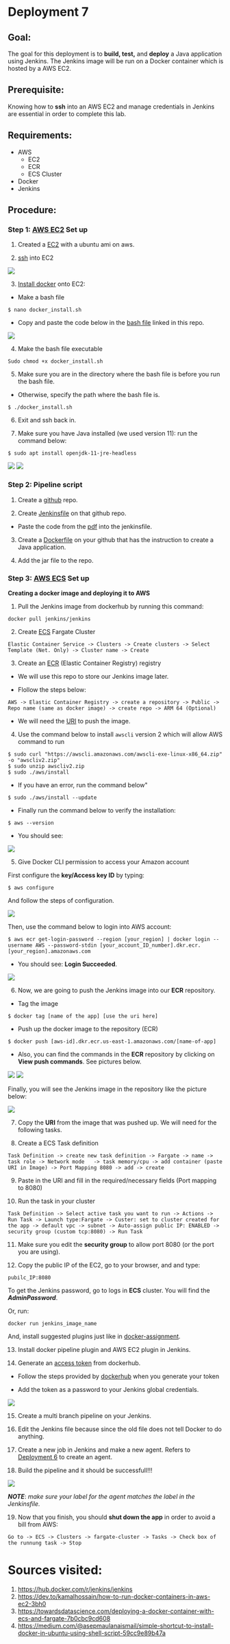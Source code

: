 # Deployment 7

## Goal:

The goal for this deployment is to **build, test,** and **deploy** a Java application using Jenkins. The Jenkins image will be run on a Docker container which is hosted by a AWS EC2.

## Prerequisite:

Knowing how to **ssh** into an AWS EC2 and manage credentials in Jenkins are essential in order to complete this lab. 

## Requirements:

* AWS
	* EC2
	* ECR
	* ECS Cluster
* Docker
* Jenkins 

## Procedure:

### Step 1: [AWS EC2](https://aws.amazon.com/ec2/?ec2-whats-new.sort-by=item.additionalFields.postDateTime&ec2-whats-new.sort-order=desc) Set up

1. Created a [EC2](https://docs.aws.amazon.com/AWSEC2/latest/UserGuide/EC2_GetStarted.html) with a ubuntu ami on aws. 

2. [ssh](https://docs.aws.amazon.com/AWSEC2/latest/UserGuide/AccessingInstancesLinux.html) into EC2

![](images/Deploy7-1.PNG)

3. [Install docker](https://docs.aws.amazon.com/AmazonECS/latest/developerguide/docker-basics.html) onto EC2:

  * Make a bash file
 ```
 $ nano docker_install.sh 
```

  * Copy and paste the code below in the [bash file](https://github.com/ibrahima1289/deploy7/blob/main/docker_install.sh) linked in this repo.
  
  ![](images/Deploy7-2.PNG)

4. Make the bash file executable
  ```
  Sudo chmod +x docker_install.sh
  ```
5. Make sure you are in the directory where the bash file is before you run the bash file.
  
  * Otherwise, specify the path where the bash file is.
  
  ```
  $ ./docker_install.sh
  ```

6. Exit and ssh back in.

7. Make sure you have Java installed (we used version 11): run the command below:
```
$ sudo apt install openjdk-11-jre-headless
```

 ![](images/Deploy7-3.PNG)
 ![](images/Deploy7-4.PNG)
 
### Step 2: Pipeline script

1. Create a [github](https://docs.github.com/en/get-started/quickstart/create-a-repo) repo.

2. Create [Jenkinsfile](https://github.com/ibrahima1289/deploy7/blob/main/Jenkinsfile) on that github repo.

* Paste the code from the [pdf](https://github.com/ibrahima1289/DEPLOY07_ECS/blob/main/Deployment%237%20(1).pdf) into the jenkinsfile.

3. Create a [Dockerfile](https://github.com/ibrahima1289/deploy7/blob/main/Dockerfile) on your github that has the instruction to create a Java application.

4. Add the jar file to the repo.

### Step 3: [AWS ECS](https://aws.amazon.com/ecs/) Set up

**Creating a docker image and deploying it to AWS**

1. Pull the Jenkins image from dockerhub by running this command:
```
docker pull jenkins/jenkins
```

2. Create [ECS](https://docs.aws.amazon.com/AmazonECS/latest/developerguide/clusters.html) Fargate Cluster

```
Elastic Container Service -> Clusters -> Create clusters -> Select Template (Net. Only) -> Cluster name -> Create 
```

3. Create an [ECR](https://aws.amazon.com/ecr/) (Elastic Container Registry) registry

 * We will use this repo to store our Jenkins image later.
  
 * Flollow the steps below:
  
  ```
  AWS -> Elastic Container Registry -> create a repository -> Public -> Repo name (same as docker image) -> create repo -> ARM 64 (Optional)
  ```
		
 * We will need the [URI](https://aws.amazon.com/about-aws/whats-new/2018/07/amazon-workspaces-now-supports-custom-login-workflows-with-a-uri/) to push the image.

4. Use the command below to install `awscli` version 2 which will allow AWS command to run
```
$ sudo curl "https://awscli.amazonaws.com/awscli-exe-linux-x86_64.zip" -o "awscliv2.zip"
$ sudo unzip awscliv2.zip
$ sudo ./aws/install
```

* If you have an error, run the command below"
```
$ sudo ./aws/install --update
```

* Finally run the command below to verify the installation:
```
$ aws --version
```

* You should see: 

![](images/Deploy7-9.PNG)


5. Give Docker CLI permission to access your Amazon account

First configure the **key/Access key ID** by typing:
```
$ aws configure
```

And follow the steps of configuration.

![](images/Deploy7-5.PNG)

Then, use the command below to login into AWS account:

```
$ aws ecr get-login-password --region [your_region] | docker login --username AWS --password-stdin [your_account_ID_number].dkr.ecr.[your_region].amazonaws.com
```	

* You should see: **Login Succeeded**.

![](images/Deploy7-10.PNG)

6. Now, we are going to push the Jenkins image into our **ECR** repository.

* Tag the image

```
$ docker tag [name of the app] [use the uri here]
```

* Push up the docker image to the repository (ECR)

```
$ docker push [aws-id].dkr.ecr.us-east-1.amazonaws.com/[name-of-app]
```	

* Also, you can find the commands in the **ECR** repository by clicking on **View push commands**. See pictures below.

![](images/Deploy7-7.PNG)
![](images/Deploy7-8.PNG)

Finally, you will see the Jenkins image in the repository like the picture below:

![](images/Deploy7-11.PNG)

7. Copy the **URI** from the image that was pushed up. We will need for the following tasks.

8. Create a ECS Task definition

```
Task Definition -> create new task definition -> Fargate -> name -> task role -> Network mode	-> task memory/cpu -> add container (paste URI in Image) -> Port Mapping 8080 -> add -> create
```

9. Paste in the URI and fill in the required/necessary fields (Port mapping to 8080)

10. Run the task in your cluster

```
Task Definition -> Select active task you want to run -> Actions -> Run Task -> Launch type:Fargate -> Custer: set to cluster created for the app -> default vpc -> subnet -> Auto-assign public IP: ENABLED -> security group (custom tcp:8080) -> Run Task
```

11. Make sure you edit the **security group** to allow port 8080 (or the port you are using).

12. Copy the public IP of the EC2, go to your browser, and and type:
```
pubilc_IP:8080
```

To get the Jenkins password, go to logs in **ECS** cluster. You will find the ***AdminPassword***. 

Or, run:
```
docker run jenkins_image_name
```

And, install suggested plugins just like in [docker-assignment](https://github.com/ibrahima1289/docker-assignment).

13. Install docker pipeline plugin and AWS EC2 plugin in Jenkins.

14. Generate an [access token](https://docs.docker.com/docker-hub/access-tokens/) from dockerhub.

* Follow the steps provided by [dockerhub](https://docs.docker.com/docker-hub/access-tokens/) when you generate your token

* Add the token as a password to your Jenkins global credentials.

![](images/Deploy7-13.PNG)

15. Create a multi branch pipeline on your Jenkins.

16. Edit the Jenkins file because since the old file does not tell Docker to do anything.

17. Create a new job in Jenkins and make a new agent. Refers to [Deployment 6](https://github.com/ibrahima1289/DEPLOY6_FE) to create an agent.

18. Build the pipeline and it should be successfull!!!

![](images/Deploy7-14.PNG)

***NOTE***: *make sure your label for the agent matches the label in the Jenkinsfile.*

19. Now that you finish, you should **shut down the app** in order to avoid a bill from AWS:

```
Go to -> ECS -> Clusters -> fargate-cluster -> Tasks -> Check box of the runnung task -> Stop
```




# Sources visited:

1. https://hub.docker.com/r/jenkins/jenkins<br>
2. https://dev.to/kamalhossain/how-to-run-docker-containers-in-aws-ec2-3bh0<br>
3. https://towardsdatascience.com/deploying-a-docker-container-with-ecs-and-fargate-7b0cbc9cd608<br>
4. https://medium.com/@asepmaulanaismail/simple-shortcut-to-install-docker-in-ubuntu-using-shell-script-59cc9e89b47a<br>

